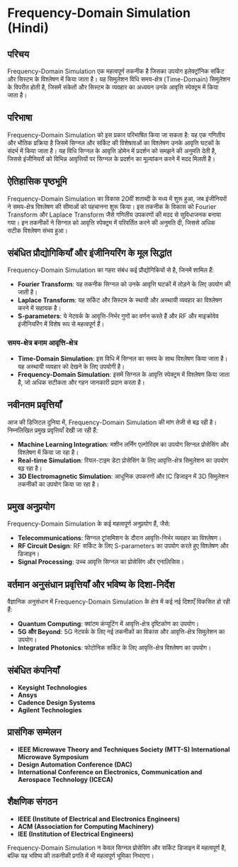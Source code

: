 # Frequency-Domain Simulation (Hindi)

## परिचय
Frequency-Domain Simulation एक महत्वपूर्ण तकनीक है जिसका उपयोग इलेक्ट्रॉनिक सर्किट और सिस्टम के विश्लेषण में किया जाता है। यह सिमुलेशन विधि समय-क्षेत्र (Time-Domain) सिमुलेशन के विपरीत होती है, जिसमें संकेतों और सिस्टम के व्यवहार का अध्ययन उनके आवृत्ति स्पेक्ट्रम में किया जाता है। 

## परिभाषा
Frequency-Domain Simulation को इस प्रकार परिभाषित किया जा सकता है: यह एक गणितीय और भौतिक प्रक्रिया है जिसमें सिग्नल और सर्किट की विशेषताओं का विश्लेषण उनके आवृत्ति घटकों के संदर्भ में किया जाता है। यह विधि सिग्नल के आवृत्ति डोमेन में प्रदर्शन को समझने की अनुमति देती है, जिससे इंजीनियरों को विभिन्न आवृत्तियों पर सिग्नल के प्रदर्शन का मूल्यांकन करने में मदद मिलती है।

## ऐतिहासिक पृष्ठभूमि
Frequency-Domain Simulation का विकास 20वीं शताब्दी के मध्य में शुरू हुआ, जब इंजीनियरों ने समय-क्षेत्र विश्लेषण की सीमाओं को पहचानना शुरू किया। इस तकनीक के विकास को Fourier Transform और Laplace Transform जैसे गणितीय उपकरणों की मदद से सुविधाजनक बनाया गया। इन तकनीकों ने सिग्नल को आवृत्ति स्पेक्ट्रम में परिवर्तित करने की अनुमति दी, जिससे अधिक सटीक विश्लेषण संभव हुआ।

## संबंधित प्रौद्योगिकियाँ और इंजीनियरिंग के मूल सिद्धांत
Frequency-Domain Simulation का गहरा संबंध कई प्रौद्योगिकियों से है, जिनमें शामिल हैं:
- **Fourier Transform**: यह तकनीक सिग्नल को उनके आवृत्ति घटकों में तोड़ने के लिए उपयोग की जाती है।
- **Laplace Transform**: यह सर्किट और सिस्टम के स्थायी और अस्थायी व्यवहार का विश्लेषण करने में सहायक है।
- **S-parameters**: ये नेटवर्क के आवृत्ति-निर्भर गुणों का वर्णन करते हैं और RF और माइक्रोवेव इंजीनियरिंग में विशेष रूप से महत्वपूर्ण हैं।

### समय-क्षेत्र बनाम आवृत्ति-क्षेत्र
- **Time-Domain Simulation**: इस विधि में सिग्नल का समय के साथ विश्लेषण किया जाता है। यह अस्थायी व्यवहार को देखने के लिए उपयोगी है।
- **Frequency-Domain Simulation**: इसमें सिग्नल के आवृत्ति स्पेक्ट्रम में विश्लेषण किया जाता है, जो अधिक सटीकता और गहन जानकारी प्रदान करता है।

## नवीनतम प्रवृत्तियाँ
आज की डिजिटल दुनिया में, Frequency-Domain Simulation की मांग तेजी से बढ़ रही है। निम्नलिखित प्रमुख प्रवृत्तियाँ देखी जा रही हैं:
- **Machine Learning Integration**: मशीन लर्निंग एल्गोरिदम का उपयोग सिग्नल प्रोसेसिंग और विश्लेषण में किया जा रहा है।
- **Real-time Simulation**: रियल-टाइम डेटा प्रोसेसिंग के लिए आवृत्ति-क्षेत्र सिमुलेशन का उपयोग बढ़ रहा है।
- **3D Electromagnetic Simulation**: आधुनिक उपकरणों और IC डिजाइन में 3D सिमुलेशन तकनीकों का उपयोग किया जा रहा है।

## प्रमुख अनुप्रयोग
Frequency-Domain Simulation के कई महत्वपूर्ण अनुप्रयोग हैं, जैसे:
- **Telecommunications**: सिग्नल ट्रांसमिशन के दौरान आवृत्ति-निर्भर व्यवहार का विश्लेषण।
- **RF Circuit Design**: RF सर्किट के लिए S-parameters का उपयोग करते हुए विश्लेषण और डिजाइन।
- **Signal Processing**: उच्च आवृत्ति सिग्नल का प्रोसेसिंग और एनालिसिस।

## वर्तमान अनुसंधान प्रवृत्तियाँ और भविष्य के दिशा-निर्देश
वैज्ञानिक अनुसंधान में Frequency-Domain Simulation के क्षेत्र में कई नई दिशाएँ विकसित हो रही हैं:
- **Quantum Computing**: क्वांटम कंप्यूटिंग में आवृत्ति-क्षेत्र दृष्टिकोण का उपयोग।
- **5G और Beyond**: 5G नेटवर्क के लिए नई तकनीकों का विकास और आवृत्ति-क्षेत्र सिमुलेशन का उपयोग।
- **Integrated Photonics**: फोटोनिक सर्किट के लिए आवृत्ति-क्षेत्र विश्लेषण का उपयोग।

## संबंधित कंपनियाँ
- **Keysight Technologies**
- **Ansys**
- **Cadence Design Systems**
- **Agilent Technologies**

## प्रासंगिक सम्मेलन
- **IEEE Microwave Theory and Techniques Society (MTT-S) International Microwave Symposium**
- **Design Automation Conference (DAC)**
- **International Conference on Electronics, Communication and Aerospace Technology (ICECA)**

## शैक्षणिक संगठन
- **IEEE (Institute of Electrical and Electronics Engineers)**
- **ACM (Association for Computing Machinery)**
- **IEE (Institution of Electrical Engineers)**

Frequency-Domain Simulation न केवल सिग्नल प्रोसेसिंग और सर्किट डिजाइन में महत्वपूर्ण है, बल्कि यह भविष्य की तकनीकी प्रगति में भी महत्वपूर्ण भूमिका निभाएगा।